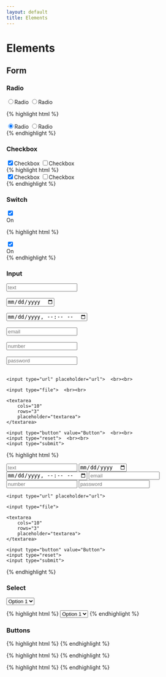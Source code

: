 ```yaml
---
layout: default
title: Elements
---
```


<h1>Elements</h1>

<h2>Form</h2>

<h3>Radio</h3>
<div class="dp__radio">
    <label
        ><input
          type="radio"
          name="radio"
          checked="checked"
        />Radio
    </label>
    <label>
        <input
          type="radio"
          name="radio"
        />Radio
    </label>    
</div>

{% highlight html %}
<div class="dp__radio">
    <label
        ><input
          type="radio"
          name="radio"
          checked="checked"
        />Radio
    </label>
    <label>
        <input
          type="radio"
          name="radio"
        />Radio
    </label>    
</div>
{% endhighlight %}


<h3>Checkbox</h3>
<div class="dp__checkbox">
    <label
          ><input
            type="checkbox"
            name="checkbox"
            checked="checked"
          />Checkbox
    </label>
    <label
        ><input
        type="checkbox"            
        name="checkbox"
        />Checkbox
    </label>    
</div>
{% highlight html %}
<div class="dp__checkbox">
    <label
          ><input
            type="checkbox"
            name="checkbox"
            checked="checked"
          />Checkbox
    </label>
    <label
        ><input
        type="checkbox"            
        name="checkbox"
        />Checkbox
    </label>    
</div>
{% endhighlight %}


<h3>Switch</h3>
<div class="dp__switch">    
      <label class="rwmb-switch-label rwmb-switch-label--rounded">
        <input
          type="checkbox"
          checked="checked"
        />
        <div class="rwmb-switch-status">
          <span class="rwmb-switch-slider"></span>
          <span class="rwmb-switch-on">On</span>
          <span class="rwmb-switch-off"></span>
        </div>
      </label>
</div>

{% highlight html %}
<div class="dp__switch">    
      <label class="rwmb-switch-label rwmb-switch-label--rounded">
        <input
          type="checkbox"
          checked="checked"
        />
        <div class="rwmb-switch-status">
          <span class="rwmb-switch-slider"></span>
          <span class="rwmb-switch-on">On</span>
          <span class="rwmb-switch-off"></span>
        </div>
      </label>
</div>
{% endhighlight %}



<h3>Input</h3>

<div class="dp__input">
    <input type="text" placeholder="text"> <br><br>
    <input type="date"> <br><br>
    <input type="datetime-local">  <br><br>
    <input type="email" placeholder="email">  <br><br>
    <input type="number" placeholder="number">  <br><br>
    <input type="password" placeholder="password">  <br><br>

    <input type="url" placeholder="url">  <br><br>
    
    <input type="file">  <br><br>

    <textarea
        cols="10"
        rows="3"
        placeholder="textarea">
    </textarea>    

    <input type="button" value="Button">  <br><br>
    <input type="reset">  <br><br>
    <input type="submit">    
</div>    

{% highlight html %}
<div class="dp__input">
    <input type="text" placeholder="text">
    <input type="date">
    <input type="datetime-local"> 
    <input type="email" placeholder="email"> 
    <input type="number" placeholder="number"> 
    <input type="password" placeholder="password"> 

    <input type="url" placeholder="url"> 
    
    <input type="file"> 

    <textarea
        cols="10"
        rows="3"
        placeholder="textarea">
    </textarea>    

    <input type="button" value="Button"> 
    <input type="reset"> 
    <input type="submit">    
</div>   
{% endhighlight %}

<h3>Select</h3>
<label class="dp__select">
    <select name="something">
        <option value="one">Option 1</option>
        <option value="two">Option 2</option>
        <option value="three">Option 3</option>
    </select>
</label>

{% highlight html %}
<label class="dp__select">
    <select name="something">
        <option value="one">Option 1</option>
        <option value="two">Option 2</option>
        <option value="three">Option 3</option>
    </select>
</label>
{% endhighlight %}

<h3>Buttons</h3>

<a href="#" class="dp__btn-pri"></a>
{% highlight html %}
<a href="#" class="dp__btn-pri"></a>
{% endhighlight %}

<a href="#" class="dp__btn-sec"></a>
{% highlight html %}
<a href="#" class="dp__btn-sec"></a>
{% endhighlight %}

<a href="#" class="dp__btn-outline"></a>
{% highlight html %}
<a href="#" class="dp__btn-outline"></a>
{% endhighlight %}